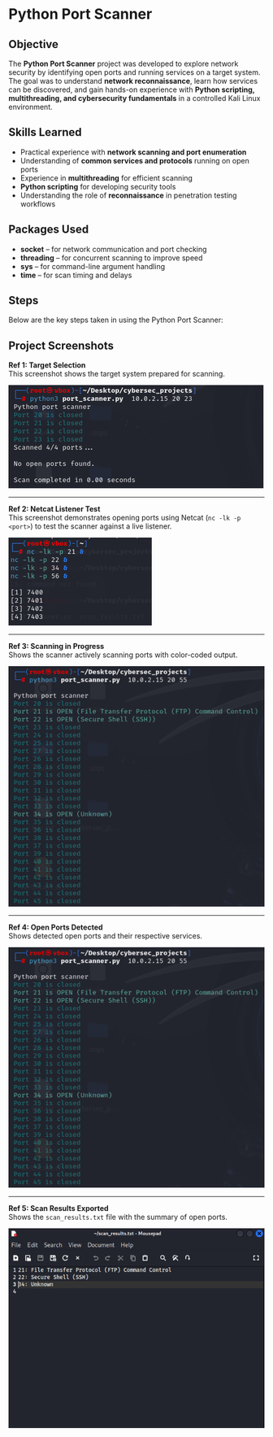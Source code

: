 # Python Port Scanner

## **Objective**
The **Python Port Scanner** project was developed to explore network security by identifying open ports and running services on a target system. The goal was to understand **network reconnaissance**, learn how services can be discovered, and gain hands-on experience with **Python scripting, multithreading, and cybersecurity fundamentals** in a controlled Kali Linux environment.

## **Skills Learned**
- Practical experience with **network scanning and port enumeration**  
- Understanding of **common services and protocols** running on open ports  
- Experience in **multithreading** for efficient scanning  
- **Python scripting** for developing security tools  
- Understanding the role of **reconnaissance** in penetration testing workflows  

## **Packages Used**
- **socket** – for network communication and port checking  
- **threading** – for concurrent scanning to improve speed  
- **sys** – for command-line argument handling  
- **time** – for scan timing and delays  

## **Steps**
Below are the key steps taken in using the Python Port Scanner:

## Project Screenshots

**Ref 1: Target Selection**  
This screenshot shows the target system prepared for scanning.  

[![Target Selection](https://github.com/loki533/Python-port-scanner/raw/main/project_screenshots/picture-1.png)](https://github.com/loki533/Python-port-scanner/raw/main/project_screenshots/picture-1.png)

---

**Ref 2: Netcat Listener Test**  
This screenshot demonstrates opening ports using Netcat (`nc -lk -p <port>`) to test the scanner against a live listener.  

[![Netcat Listener Test](https://github.com/loki533/Python-port-scanner/raw/main/project_screenshots/listening-ports.png)](https://github.com/loki533/Python-port-scanner/raw/main/project_screenshots/listening-ports.png)

---

**Ref 3: Scanning in Progress**  
Shows the scanner actively scanning ports with color-coded output.  

[![Scanning in Progress](https://github.com/loki533/Python-port-scanner/raw/main/project_screenshots/test-result.png)](https://github.com/loki533/Python-port-scanner/raw/main/project_screenshots/test-result.png)


---

**Ref 4: Open Ports Detected**  
Shows detected open ports and their respective services.  

[![Open Ports Detected](https://raw.githubusercontent.com/loki533/Python-port-scanner/main/project_screenshots/test-result.png)](https://raw.githubusercontent.com/loki533/Python-port-scanner/main/project_screenshots/test-result.png)

---

**Ref 5: Scan Results Exported**  
Shows the `scan_results.txt` file with the summary of open ports.  

[![Scan Results Exported](https://raw.githubusercontent.com/loki533/Python-port-scanner/main/project_screenshots/result_text.png)](https://raw.githubusercontent.com/loki533/Python-port-scanner/main/project_screenshots/result_text.png)


